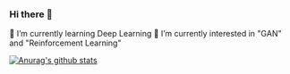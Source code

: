 ### Hi there 👋
🌱 I’m currently learning Deep Learning
🌱 I’m currently interested in "GAN" and "Reinforcement Learning"

[![Anurag's github stats](https://github-readme-stats.vercel.app/api?username=dnwjddl&theme=radical&show_icons=True)](https://github.com/anuraghazra/github-readme-stats)

<!--
**dnwjddl/dnwjddl** is a ✨ _special_ ✨ repository because its `README.md` (this file) appears on your GitHub profile.
dark, radical, merko, gruvbox, tokyonight, onedark, cobalt, synthwave, highcontrast, dracula



Here are some ideas to get you started:

- 🔭 I’m currently working on ...
- 🌱 I’m currently learning ...
- 👯 I’m looking to collaborate on ...
- 🤔 I’m looking for help with ...
- 💬 Ask me about ...
- 📫 How to reach me: ...
- 😄 Pronouns: ...
- ⚡ Fun fact: ...
-->
